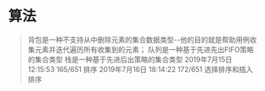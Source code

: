 # 算法
> 背包是一种不支持从中删除元素的集合数据类型--他的目的就是帮助用例收集元素并迭代遍历所有收集到的元素；
队列是一种基于先进先出FIFO策略的集合类型
栈是一种基于先进后出策略的集合类型
2019年7月15日 12:15:53 165/651 排序
2019年7月16日 18:14:22 172/651 选择排序和插入排序